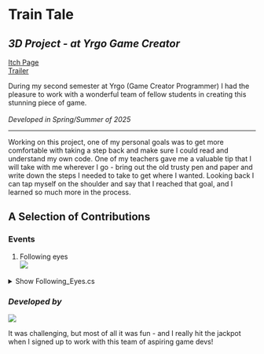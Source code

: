 # Train Tale

## *3D Project - at Yrgo Game Creator*
[Itch Page](https://yrgo-game-creator.itch.io/train-tale)\
[Trailer](https://www.youtube.com/watch?v=okvqh6uOwDE)

During my second semester at Yrgo (Game Creator Programmer) I had the pleasure to work with a wonderful team of fellow students in creating this stunning piece of game.\
 \
*Developed in Spring/Summer of 2025*
_____________________________________________________________________________________
Working on this project, one of my personal goals was to get more comfortable with taking a step back and make sure I could read and understand my own code. One of my teachers gave me a valuable tip that I will take with me wherever I go - bring out the old trusty pen and paper and write down the steps I needed to take to get where I wanted. Looking back I can tap myself on the shoulder and say that I reached that goal, and I learned so much more in the process.

## A Selection of Contributions
### Events
1. Following eyes\
![](https://github.com/ewigur/Portfolio/blob/main/Train%20Tale/GIFs/Following_Eyes.gif)

<details>
<summary>Show Following_Eyes.cs</summary>
<br>

```ruby
{

    public GameObject[] eyeBalls;

    [SerializeField]
    private GameObject player;

    [SerializeField] private float maxDistance = 5f;
    [SerializeField] private float minDistance = -5f;
    private float rotationTime = 1f;
    private Vector3 playerPos;
    private Quaternion startRotation;

    private void Start()
    {
        startRotation = transform.rotation;
    }

    void Update()
    {
        if (!FindAnyObjectByType<CheckForObstacle>().IsPlayerHiding())
        {
            CalculateRotation();
        }
    }

    private void CalculateRotation()
    {
        foreach (GameObject eyeball in eyeBalls)
        {
            playerPos = player.transform.position;
            Vector3 distance = transform.position - playerPos;
            Quaternion resetRotation = Quaternion.Euler(0, 0, 0);
            Quaternion lookRotation = Quaternion.LookRotation((playerPos - eyeball.transform.position).normalized);

            if (distance.x < maxDistance && distance.x! > minDistance ||
                distance.x > minDistance && distance.x! < maxDistance)
            {
                eyeball.transform.rotation = Quaternion.Slerp(eyeball.transform.rotation,
                lookRotation, rotationTime * Time.deltaTime);
            }

            else
            {
                eyeball.transform.rotation = Quaternion.Slerp(eyeball.transform.rotation,
                resetRotation, rotationTime * 0.5f * Time.deltaTime);
            }
        }
    }

    public void GetStartRotation()
    {
        eyeBalls[0].transform.rotation = Quaternion.Slerp(transform.rotation,
                startRotation, rotationTime * Time.deltaTime);
    }
}
```
</details>


### *Developed by*
![](https://github.com/ewigur/Portfolio/blob/main/Train%20Tale/GIFs/Carneval.gif)

It was challenging, but most of all it was fun - and I really hit the jackpot when I signed up to work with this team of aspiring game devs!
